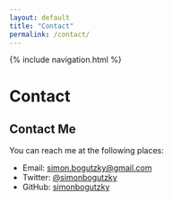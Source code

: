 ```yaml
---
layout: default
title: "Contact"
permalink: /contact/
---
```


{% include navigation.html %}

# Contact 

## Contact Me

You can reach me at the following places:

- Email: simon.bogutzky@gmail.com
- Twitter: [@simonbogutzky](https://twitter.com/simonbogutzky)
- GitHub: [simonbogutzky](https://github.com/simonbogutzky)
